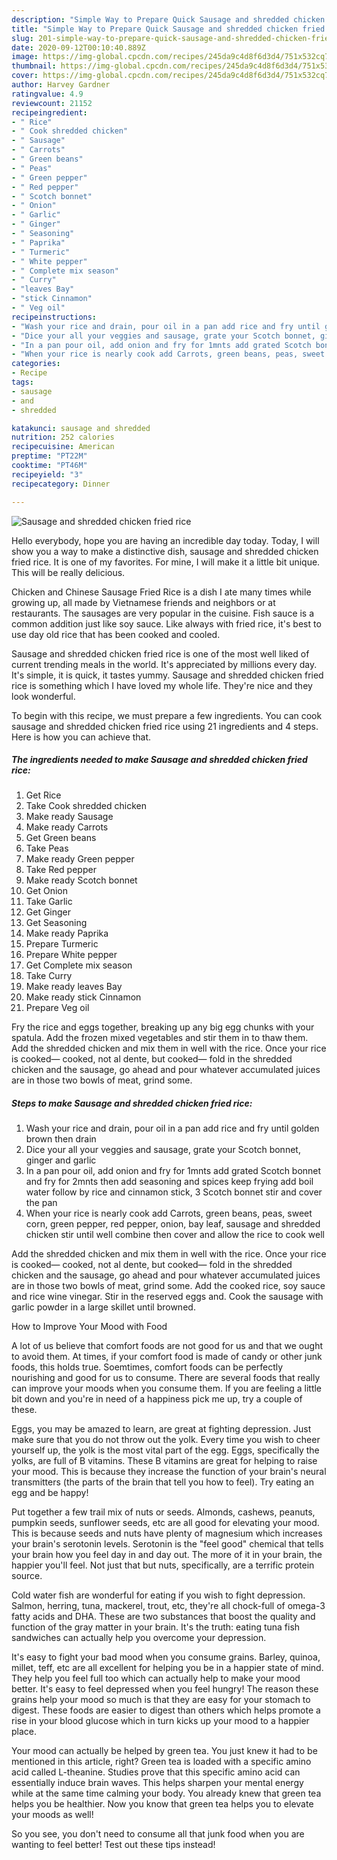 ```yaml
---
description: "Simple Way to Prepare Quick Sausage and shredded chicken fried rice"
title: "Simple Way to Prepare Quick Sausage and shredded chicken fried rice"
slug: 201-simple-way-to-prepare-quick-sausage-and-shredded-chicken-fried-rice
date: 2020-09-12T00:10:40.889Z
image: https://img-global.cpcdn.com/recipes/245da9c4d8f6d3d4/751x532cq70/sausage-and-shredded-chicken-fried-rice-recipe-main-photo.jpg
thumbnail: https://img-global.cpcdn.com/recipes/245da9c4d8f6d3d4/751x532cq70/sausage-and-shredded-chicken-fried-rice-recipe-main-photo.jpg
cover: https://img-global.cpcdn.com/recipes/245da9c4d8f6d3d4/751x532cq70/sausage-and-shredded-chicken-fried-rice-recipe-main-photo.jpg
author: Harvey Gardner
ratingvalue: 4.9
reviewcount: 21152
recipeingredient:
- " Rice"
- " Cook shredded chicken"
- " Sausage"
- " Carrots"
- " Green beans"
- " Peas"
- " Green pepper"
- " Red pepper"
- " Scotch bonnet"
- " Onion"
- " Garlic"
- " Ginger"
- " Seasoning"
- " Paprika"
- " Turmeric"
- " White pepper"
- " Complete mix season"
- " Curry"
- "leaves Bay"
- "stick Cinnamon"
- " Veg oil"
recipeinstructions:
- "Wash your rice and drain, pour oil in a pan add rice and fry until golden brown then drain"
- "Dice your all your veggies and sausage, grate your Scotch bonnet, ginger and garlic"
- "In a pan pour oil, add onion and fry for 1mnts add grated Scotch bonnet and fry for 2mnts then add seasoning and spices keep frying add boil water follow by rice and cinnamon stick, 3 Scotch bonnet stir and cover the pan"
- "When your rice is nearly cook add Carrots, green beans, peas, sweet corn, green pepper, red pepper, onion, bay leaf, sausage and shredded chicken stir until well combine then cover and allow the rice to cook well"
categories:
- Recipe
tags:
- sausage
- and
- shredded

katakunci: sausage and shredded 
nutrition: 252 calories
recipecuisine: American
preptime: "PT22M"
cooktime: "PT46M"
recipeyield: "3"
recipecategory: Dinner

---
```



![Sausage and shredded chicken fried rice](https://img-global.cpcdn.com/recipes/245da9c4d8f6d3d4/751x532cq70/sausage-and-shredded-chicken-fried-rice-recipe-main-photo.jpg)

Hello everybody, hope you are having an incredible day today. Today, I will show you a way to make a distinctive dish, sausage and shredded chicken fried rice. It is one of my favorites. For mine, I will make it a little bit unique. This will be really delicious.

Chicken and Chinese Sausage Fried Rice is a dish I ate many times while growing up, all made by Vietnamese friends and neighbors or at restaurants. The sausages are very popular in the cuisine. Fish sauce is a common addition just like soy sauce. Like always with fried rice, it&#39;s best to use day old rice that has been cooked and cooled.

Sausage and shredded chicken fried rice is one of the most well liked of current trending meals in the world. It's appreciated by millions every day. It's simple, it is quick, it tastes yummy. Sausage and shredded chicken fried rice is something which I have loved my whole life. They're nice and they look wonderful.


To begin with this recipe, we must prepare a few ingredients. You can cook sausage and shredded chicken fried rice using 21 ingredients and 4 steps. Here is how you can achieve that.

<!--inarticleads1-->

##### The ingredients needed to make Sausage and shredded chicken fried rice:

1. Get  Rice
1. Take  Cook shredded chicken
1. Make ready  Sausage
1. Make ready  Carrots
1. Get  Green beans
1. Take  Peas
1. Make ready  Green pepper
1. Take  Red pepper
1. Make ready  Scotch bonnet
1. Get  Onion
1. Take  Garlic
1. Get  Ginger
1. Get  Seasoning
1. Make ready  Paprika
1. Prepare  Turmeric
1. Prepare  White pepper
1. Get  Complete mix season
1. Take  Curry
1. Make ready leaves Bay
1. Make ready stick Cinnamon
1. Prepare  Veg oil


Fry the rice and eggs together, breaking up any big egg chunks with your spatula. Add the frozen mixed vegetables and stir them in to thaw them. Add the shredded chicken and mix them in well with the rice. Once your rice is cooked— cooked, not al dente, but cooked— fold in the shredded chicken and the sausage, go ahead and pour whatever accumulated juices are in those two bowls of meat, grind some. 

<!--inarticleads2-->

##### Steps to make Sausage and shredded chicken fried rice:

1. Wash your rice and drain, pour oil in a pan add rice and fry until golden brown then drain
1. Dice your all your veggies and sausage, grate your Scotch bonnet, ginger and garlic
1. In a pan pour oil, add onion and fry for 1mnts add grated Scotch bonnet and fry for 2mnts then add seasoning and spices keep frying add boil water follow by rice and cinnamon stick, 3 Scotch bonnet stir and cover the pan
1. When your rice is nearly cook add Carrots, green beans, peas, sweet corn, green pepper, red pepper, onion, bay leaf, sausage and shredded chicken stir until well combine then cover and allow the rice to cook well


Add the shredded chicken and mix them in well with the rice. Once your rice is cooked— cooked, not al dente, but cooked— fold in the shredded chicken and the sausage, go ahead and pour whatever accumulated juices are in those two bowls of meat, grind some. Add the cooked rice, soy sauce and rice wine vinegar. Stir in the reserved eggs and. Cook the sausage with garlic powder in a large skillet until browned. 

How to Improve Your Mood with Food


A lot of us believe that comfort foods are not good for us and that we ought to avoid them. At times, if your comfort food is made of candy or other junk foods, this holds true. Soemtimes, comfort foods can be perfectly nourishing and good for us to consume. There are several foods that really can improve your moods when you consume them. If you are feeling a little bit down and you're in need of a happiness pick me up, try a couple of these.

Eggs, you may be amazed to learn, are great at fighting depression. Just make sure that you do not throw out the yolk. Every time you wish to cheer yourself up, the yolk is the most vital part of the egg. Eggs, specifically the yolks, are full of B vitamins. These B vitamins are great for helping to raise your mood. This is because they increase the function of your brain's neural transmitters (the parts of the brain that tell you how to feel). Try eating an egg and be happy!

Put together a few trail mix of nuts or seeds. Almonds, cashews, peanuts, pumpkin seeds, sunflower seeds, etc are all good for elevating your mood. This is because seeds and nuts have plenty of magnesium which increases your brain's serotonin levels. Serotonin is the "feel good" chemical that tells your brain how you feel day in and day out. The more of it in your brain, the happier you'll feel. Not just that but nuts, specifically, are a terrific protein source.

Cold water fish are wonderful for eating if you wish to fight depression. Salmon, herring, tuna, mackerel, trout, etc, they're all chock-full of omega-3 fatty acids and DHA. These are two substances that boost the quality and function of the gray matter in your brain. It's the truth: eating tuna fish sandwiches can actually help you overcome your depression. 

It's easy to fight your bad mood when you consume grains. Barley, quinoa, millet, teff, etc are all excellent for helping you be in a happier state of mind. They help you feel full too which can actually help to make your mood better. It's easy to feel depressed when you feel hungry! The reason these grains help your mood so much is that they are easy for your stomach to digest. These foods are easier to digest than others which helps promote a rise in your blood glucose which in turn kicks up your mood to a happier place.

Your mood can actually be helped by green tea. You just knew it had to be mentioned in this article, right? Green tea is loaded with a specific amino acid called L-theanine. Studies prove that this specific amino acid can essentially induce brain waves. This helps sharpen your mental energy while at the same time calming your body. You already knew that green tea helps you be healthier. Now you know that green tea helps you to elevate your moods as well!

So you see, you don't need to consume all that junk food when you are wanting to feel better! Test out  these tips  instead!


